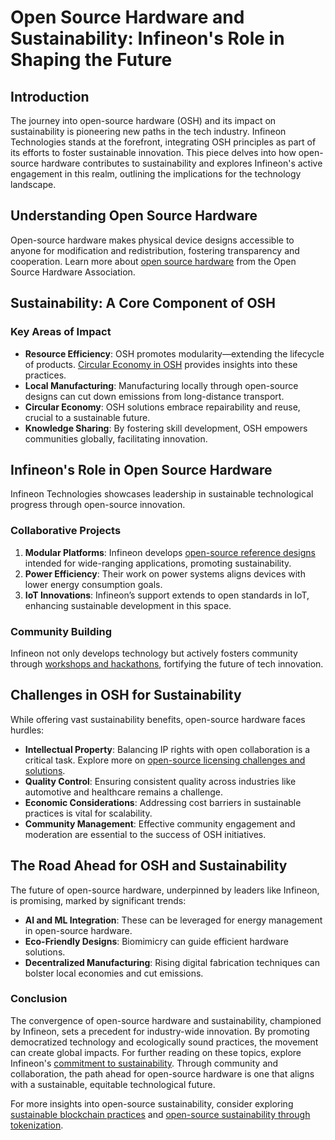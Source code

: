 # Open Source Hardware and Sustainability: Infineon's Role in Shaping the Future

## Introduction

The journey into open-source hardware (OSH) and its impact on sustainability is pioneering new paths in the tech industry. Infineon Technologies stands at the forefront, integrating OSH principles as part of its efforts to foster sustainable innovation. This piece delves into how open-source hardware contributes to sustainability and explores Infineon's active engagement in this realm, outlining the implications for the technology landscape.

## Understanding Open Source Hardware

Open-source hardware makes physical device designs accessible to anyone for modification and redistribution, fostering transparency and cooperation. Learn more about [open source hardware](https://www.oshwa.org/definition/) from the Open Source Hardware Association.

## Sustainability: A Core Component of OSH

### Key Areas of Impact

- **Resource Efficiency**: OSH promotes modularity—extending the lifecycle of products. [Circular Economy in OSH](https://en.wikipedia.org/wiki/Circular_economy) provides insights into these practices.
- **Local Manufacturing**: Manufacturing locally through open-source designs can cut down emissions from long-distance transport.
- **Circular Economy**: OSH solutions embrace repairability and reuse, crucial to a sustainable future.
- **Knowledge Sharing**: By fostering skill development, OSH empowers communities globally, facilitating innovation.

## Infineon's Role in Open Source Hardware

Infineon Technologies showcases leadership in sustainable technological progress through open-source innovation.

### Collaborative Projects

1. **Modular Platforms**: Infineon develops [open-source reference designs](https://www.infineon.com/cms/en/product/promopages/open-source/) intended for wide-ranging applications, promoting sustainability.
2. **Power Efficiency**: Their work on power systems aligns devices with lower energy consumption goals.
3. **IoT Innovations**: Infineon’s support extends to open standards in IoT, enhancing sustainable development in this space.

### Community Building

Infineon not only develops technology but actively fosters community through [workshops and hackathons](https://www.infineon.com/cms/en/events/), fortifying the future of tech innovation.

## Challenges in OSH for Sustainability

While offering vast sustainability benefits, open-source hardware faces hurdles:

- **Intellectual Property**: Balancing IP rights with open collaboration is a critical task. Explore more on [open-source licensing challenges and solutions](https://www.license-token.com/wiki/open-source-licensing-challenges-and-solutions).
- **Quality Control**: Ensuring consistent quality across industries like automotive and healthcare remains a challenge.
- **Economic Considerations**: Addressing cost barriers in sustainable practices is vital for scalability.
- **Community Management**: Effective community engagement and moderation are essential to the success of OSH initiatives.

## The Road Ahead for OSH and Sustainability

The future of open-source hardware, underpinned by leaders like Infineon, is promising, marked by significant trends:

- **AI and ML Integration**: These can be leveraged for energy management in open-source hardware.
- **Eco-Friendly Designs**: Biomimicry can guide efficient hardware solutions.
- **Decentralized Manufacturing**: Rising digital fabrication techniques can bolster local economies and cut emissions.

### Conclusion

The convergence of open-source hardware and sustainability, championed by Infineon, sets a precedent for industry-wide innovation. By promoting democratized technology and ecologically sound practices, the movement can create global impacts. For further reading on these topics, explore Infineon's [commitment to sustainability](https://www.infineon.com/cms/en/product/promopages/sustainability/). Through community and collaboration, the path ahead for open-source hardware is one that aligns with a sustainable, equitable technological future.

For more insights into open-source sustainability, consider exploring [sustainable blockchain practices](https://www.license-token.com/wiki/sustainable-blockchain-practices) and [open-source sustainability through tokenization](https://www.license-token.com/wiki/sustainability-of-open-source-through-tokenization).